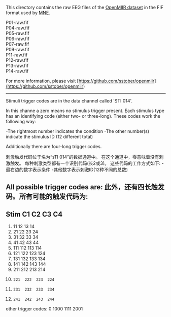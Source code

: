 This directory contains the raw EEG files of the [OpenMIIR dataset](<https://github.com/sstober/openmiir>) in the
FIF format used by [MNE](<http://martinos.org/mne>).

P01-raw.fif  
P04-raw.fif  
P05-raw.fif  
P06-raw.fif  
P07-raw.fif  
P09-raw.fif  
P11-raw.fif  
P12-raw.fif  
P13-raw.fif  
P14-raw.fif

For more information, please visit [https://github.com/sstober/openmiir](<https://github.com/sstober/openmiir>)

--------------------------------------------------------------

Stimuli trigger codes are in the data channel called 'STI 014'. 

In this channe a zero means no stimulus trigger present. Each stimulus type has an identifying code (either two- or three-long). These codes work the following way:

-The rightmost number indicates the condition
-The other number(s) indicate the stimulus ID (12 different total)

Additionally there are four-long trigger codes. 

刺激触发代码位于名为“sTI 014”的数据通道中。
在这个通道中，零意味着没有刺激触发。
每种刺激类型都有一个识别代码(长2或3)。
这些代码的工作方式如下:
-最右边的数字表示条件
-其他数字表示刺激ID(12种不同的总数)


All possible trigger codes are:
此外，还有四长触发码。所有可能的触发代码为:
--------------------------
Stim     C1   C2   C3   C4
--------------------------
1.	 11   12   13   14   
2.	 21   22   23   24
3. 	 31   32   33   34   
4. 	 41   42   43   44  
5. 	111  112  113  114  
6. 	121  122  123  124  
7. 	131  132  133  134  
8. 	141  142  143  144  
9. 	211  212  213  214  
10. 	221  222  223  224  
11. 	231  232  233  234
12. 	241  242  243  244 

other trigger codes:
0 1000 1111 2001
